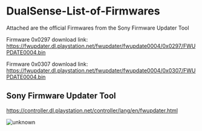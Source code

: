 # DualSense-List-of-Firmwares
Attached are the official Firmwares from the Sony Firmware Updater Tool

Firmware 0x0297 download link: https://fwupdater.dl.playstation.net/fwupdater/fwupdate0004/0x0297/FWUPDATE0004.bin

Firmware 0x0307 download link: https://fwupdater.dl.playstation.net/fwupdater/fwupdate0004/0x0307/FWUPDATE0004.bin



## Sony Firmware Updater Tool
https://controller.dl.playstation.net/controller/lang/en/fwupdater.html


![unknown](https://user-images.githubusercontent.com/4289084/164345895-e3e895df-214a-4327-8da6-51a4345414ea.png)
